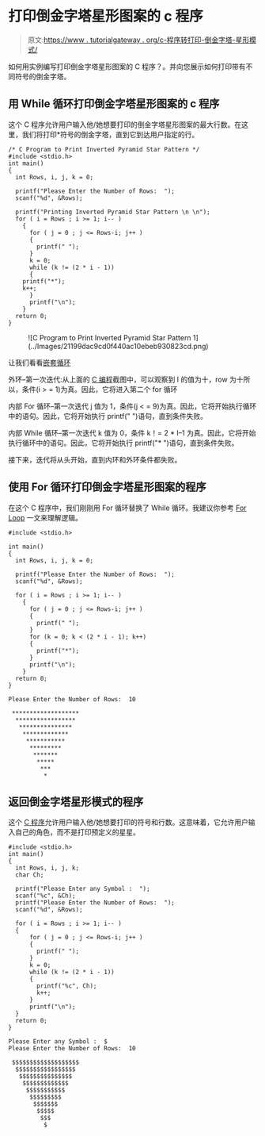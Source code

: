 # 打印倒金字塔星形图案的 c 程序

> 原文:[https://www . tutorialgateway . org/c-程序转打印-倒金字塔-星形模式/](https://www.tutorialgateway.org/c-program-to-print-inverted-pyramid-star-pattern/)

如何用实例编写打印倒金字塔星形图案的 C 程序？。并向您展示如何打印带有不同符号的倒金字塔。

## 用 While 循环打印倒金字塔星形图案的 c 程序

这个 C 程序允许用户输入他/她想要打印的倒金字塔星形图案的最大行数。在这里，我们将打印*符号的倒金字塔，直到它到达用户指定的行。

```
/* C Program to Print Inverted Pyramid Star Pattern */
#include <stdio.h>
int main() 
{
  int Rows, i, j, k = 0;

  printf("Please Enter the Number of Rows:  ");
  scanf("%d", &Rows);

  printf("Printing Inverted Pyramid Star Pattern \n \n");
  for ( i = Rows ; i >= 1; i-- ) 
    {
      for ( j = 0 ; j <= Rows-i; j++ ) 
      {
      	printf(" ");    	
      }
      k = 0;
      while (k != (2 * i - 1))
      {
	printf("*"); 
	k++;
      }
      printf("\n");
    }
  return 0;
}
```

<figure class="wp-block-image">![C Program to Print Inverted Pyramid Star Pattern 1](../Images/21199dac9cd0f440ac10ebeb930823cd.png)</figure>

让我们看看[嵌套循环](https://www.tutorialgateway.org/for-loop-in-c-programming/)

外环–第一次迭代:从上面的 [C 编程](https://www.tutorialgateway.org/c-programming/)截图中，可以观察到 I 的值为十，row 为十所以，条件(i > = 1)为真。因此，它将进入第二个 for 循环

内部 For 循环–第一次迭代
j 值为 1，条件(j < = 9)为真。因此，它将开始执行循环中的语句。因此，它将开始执行 printf(" ")语句，直到条件失败。

内部 While 循环–第一次迭代
k 值为 0，条件 k！= 2 * I–1 为真。因此，它将开始执行循环中的语句。因此，它将开始执行 printf("* ")语句，直到条件失败。

接下来，迭代将从头开始，直到内环和外环条件都失败。

## 使用 For 循环打印倒金字塔星形图案的程序

在这个 C 程序中，我们刚刚用 For 循环替换了 While 循环。我建议你参考 [For Loop](https://www.tutorialgateway.org/for-loop-in-c-programming/) 一文来理解逻辑。

```
#include <stdio.h>

int main() 
{
  int Rows, i, j, k = 0;

  printf("Please Enter the Number of Rows:  ");
  scanf("%d", &Rows);

  for ( i = Rows ; i >= 1; i-- ) 
    {
      for ( j = 0 ; j <= Rows-i; j++ ) 
      {
      	printf(" ");    	
	  }
	  for (k = 0; k < (2 * i - 1); k++)
	  {
	  	printf("*"); 
	  }
      printf("\n");
    }
  return 0;
}
```

```
Please Enter the Number of Rows:  10

 *******************
  *****************
   ***************
    *************
     ***********
      *********
       *******
        *****
         ***
          *
```

## 返回倒金字塔星形模式的程序

这个 [C 程序](https://www.tutorialgateway.org/c-programming-examples/)允许用户输入他/她想要打印的符号和行数。这意味着，它允许用户输入自己的角色，而不是打印预定义的星星。

```
#include <stdio.h>
int main() 
{
  int Rows, i, j, k;
  char Ch;

  printf("Please Enter any Symbol :  ");
  scanf("%c", &Ch); 	
  printf("Please Enter the Number of Rows:  ");
  scanf("%d", &Rows);

  for ( i = Rows ; i >= 1; i-- ) 
  {
      for ( j = 0 ; j <= Rows-i; j++ ) 
      {
      	printf(" ");    	
	  }
  	  k = 0;
	  while (k != (2 * i - 1))
	  {
	  	printf("%c", Ch); 
	  	k++;
	  }
      printf("\n");
  }
  return 0;
}
```

```
Please Enter any Symbol :  $
Please Enter the Number of Rows:  10

 $$$$$$$$$$$$$$$$$$$
  $$$$$$$$$$$$$$$$$
   $$$$$$$$$$$$$$$
    $$$$$$$$$$$$$
     $$$$$$$$$$$
      $$$$$$$$$
       $$$$$$$
        $$$$$
         $$$
          $
```